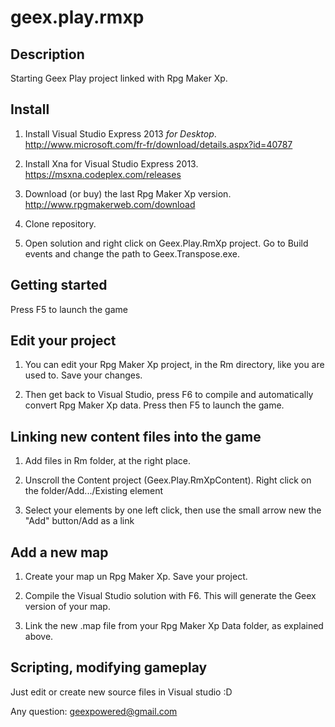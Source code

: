 geex.play.rmxp
==============

Description
-----------
Starting Geex Play project linked with Rpg Maker Xp.


Install
-------
1. Install Visual Studio Express 2013 *for Desktop*.
http://www.microsoft.com/fr-fr/download/details.aspx?id=40787

2. Install Xna for Visual Studio Express 2013.
https://msxna.codeplex.com/releases

3. Download (or buy) the last Rpg Maker Xp version.
http://www.rpgmakerweb.com/download

4. Clone repository.

5. Open solution and right click on Geex.Play.RmXp project. Go to Build events and change the path to Geex.Transpose.exe.


Getting started
---------------
Press F5 to launch the game


Edit your project
-----------------
1. You can edit your Rpg Maker Xp project, in the Rm directory, like you are used to. Save your changes.

2. Then get back to Visual Studio, press F6 to compile and automatically convert Rpg Maker Xp data. Press then F5 to launch the game.


Linking new content files into the game
---------------------------------------
1. Add files in Rm folder, at the right place.

2. Unscroll the Content project (Geex.Play.RmXpContent). Right click on the folder/Add.../Existing element

3. Select your elements by one left click, then use the small arrow new the "Add" button/Add as a link


Add a new map
-------------
1. Create your map un Rpg Maker Xp. Save your project.

2. Compile the Visual Studio solution with F6. This will generate the Geex version of your map.

3. Link the new .map file from your Rpg Maker Xp Data folder, as explained above.


Scripting, modifying gameplay
-----------------------------
Just edit or create new source files in Visual studio :D


Any question: geexpowered@gmail.com
